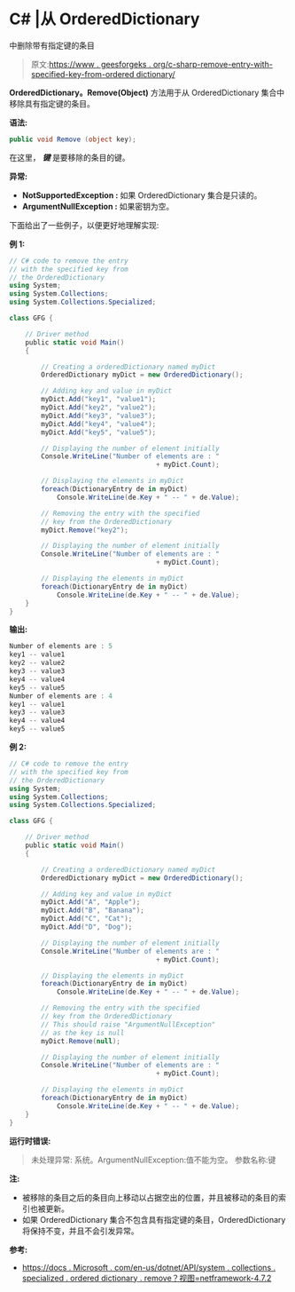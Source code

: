 # C# |从 OrderedDictionary

中删除带有指定键的条目

> 原文:[https://www . geesforgeks . org/c-sharp-remove-entry-with-specified-key-from-ordered dictionary/](https://www.geeksforgeeks.org/c-sharp-remove-entry-with-specified-key-from-ordereddictionary/)

**OrderedDictionary。Remove(Object)** 方法用于从 OrderedDictionary 集合中移除具有指定键的条目。

**语法:**

```cs
public void Remove (object key);

```

在这里， ***键*** 是要移除的条目的键。

**异常:**

*   **NotSupportedException :** 如果 OrderedDictionary 集合是只读的。
*   **ArgumentNullException :** 如果密钥为空。

下面给出了一些例子，以便更好地理解实现:

**例 1:**

```cs
// C# code to remove the entry
// with the specified key from
// the OrderedDictionary
using System;
using System.Collections;
using System.Collections.Specialized;

class GFG {

    // Driver method
    public static void Main()
    {

        // Creating a orderedDictionary named myDict
        OrderedDictionary myDict = new OrderedDictionary();

        // Adding key and value in myDict
        myDict.Add("key1", "value1");
        myDict.Add("key2", "value2");
        myDict.Add("key3", "value3");
        myDict.Add("key4", "value4");
        myDict.Add("key5", "value5");

        // Displaying the number of element initially
        Console.WriteLine("Number of elements are : " 
                                     + myDict.Count);

        // Displaying the elements in myDict
        foreach(DictionaryEntry de in myDict)
            Console.WriteLine(de.Key + " -- " + de.Value);

        // Removing the entry with the specified
        // key from the OrderedDictionary
        myDict.Remove("key2");

        // Displaying the number of element initially
        Console.WriteLine("Number of elements are : " 
                                     + myDict.Count);

        // Displaying the elements in myDict
        foreach(DictionaryEntry de in myDict)
            Console.WriteLine(de.Key + " -- " + de.Value);
    }
}
```

**输出:**

```cs
Number of elements are : 5
key1 -- value1
key2 -- value2
key3 -- value3
key4 -- value4
key5 -- value5
Number of elements are : 4
key1 -- value1
key3 -- value3
key4 -- value4
key5 -- value5

```

**例 2:**

```cs
// C# code to remove the entry
// with the specified key from
// the OrderedDictionary
using System;
using System.Collections;
using System.Collections.Specialized;

class GFG {

    // Driver method
    public static void Main()
    {

        // Creating a orderedDictionary named myDict
        OrderedDictionary myDict = new OrderedDictionary();

        // Adding key and value in myDict
        myDict.Add("A", "Apple");
        myDict.Add("B", "Banana");
        myDict.Add("C", "Cat");
        myDict.Add("D", "Dog");

        // Displaying the number of element initially
        Console.WriteLine("Number of elements are : " 
                                     + myDict.Count);

        // Displaying the elements in myDict
        foreach(DictionaryEntry de in myDict)
            Console.WriteLine(de.Key + " -- " + de.Value);

        // Removing the entry with the specified
        // key from the OrderedDictionary
        // This should raise "ArgumentNullException"
        // as the key is null
        myDict.Remove(null);

        // Displaying the number of element initially
        Console.WriteLine("Number of elements are : " 
                                     + myDict.Count);

        // Displaying the elements in myDict
        foreach(DictionaryEntry de in myDict)
            Console.WriteLine(de.Key + " -- " + de.Value);
    }
}
```

**运行时错误:**

> 未处理异常:
> 系统。ArgumentNullException:值不能为空。
> 参数名称:键

**注:**

*   被移除的条目之后的条目向上移动以占据空出的位置，并且被移动的条目的索引也被更新。
*   如果 OrderedDictionary 集合不包含具有指定键的条目，OrderedDictionary 将保持不变，并且不会引发异常。

**参考:**

*   [https://docs . Microsoft . com/en-us/dotnet/API/system . collections . specialized . ordered dictionary . remove？视图=netframework-4.7.2](https://docs.microsoft.com/en-us/dotnet/api/system.collections.specialized.ordereddictionary.remove?view=netframework-4.7.2)